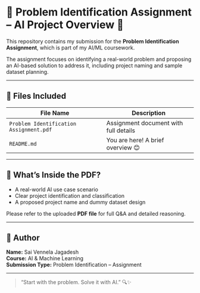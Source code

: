 # 📄 Problem Identification Assignment – AI Project Overview 🤖

This repository contains my submission for the **Problem Identification Assignment**, which is part of my AI/ML coursework.

The assignment focuses on identifying a real-world problem and proposing an AI-based solution to address it, including project naming and sample dataset planning.

---

## 📁 Files Included

| File Name                            | Description                                |
|-------------------------------------|--------------------------------------------|
| `Problem Identification Assignment.pdf` | Assignment document with full details       |
| `README.md`                         | You are here! A brief overview 😊           |

---

## 🧠 What’s Inside the PDF?

- A real-world AI use case scenario  
- Clear project identification and classification  
- A proposed project name and dummy dataset design  

Please refer to the uploaded **PDF file** for full Q&A and detailed reasoning.

---

## 🔖 Author

**Name:** Sai Vennela Jagadesh  
**Course:** AI & Machine Learning  
**Submission Type:** Problem Identification – Assignment

---

> “Start with the problem. Solve it with AI.” 🔍✨

